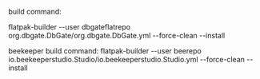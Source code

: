 build command:

flatpak-builder --user dbgateflatrepo org.dbgate.DbGate/org.dbgate.DbGate.yml --force-clean --install

beekeeper build command:
flatpak-builder --user beerepo io.beekeeperstudio.Studio/io.beekeeperstudio.Studio.yml --force-clean --install
